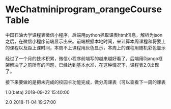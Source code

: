 # WeChatminiprogram_orangeCourseTable
中国石油大学课程表微信小程序，后端用python扒取课表html信息，解析为json之后，在微信小程序前端显示出来。前端根据本地时间，来计算本周课程和将要上的课程以及距上课时间，本周不上课程用灰色显示，本周上的课程用随机彩色显示


经过了一个月的技术积累，微信小程序前端写的越来越好看了，后端用Django框架解决了之前所有的问题，已经达到基本水准，在这种情况下，课程表2.0出现了。

接下来要做的是把未完成的校园卡功能完成，做分周课表（可以查看下一周的课表

1.0(beta) 2018-09-22 15:40:00

2.0 2018-11-04 19:27:00
